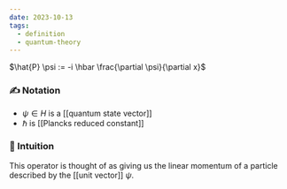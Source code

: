 ```yaml
---
date: 2023-10-13
tags:
  - definition
  - quantum-theory
---
```

$\hat{P} \psi := -i \hbar \frac{\partial \psi}{\partial x}$ 
### ✍️ Notation
- $\psi \in H$ is a [[quantum state vector]]
- $\hbar$ is [[Plancks reduced constant]]
### 💭 Intuition
This operator is thought of as giving us the linear momentum of a particle described by the [[unit vector]] $\psi$.